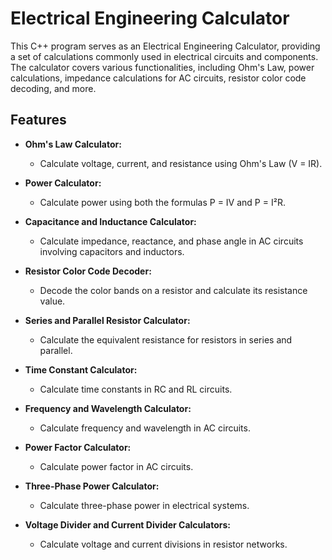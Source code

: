 # Electrical Engineering Calculator

This C++ program serves as an Electrical Engineering Calculator, providing a set of calculations commonly used in electrical circuits and components. The calculator covers various functionalities, including Ohm's Law, power calculations, impedance calculations for AC circuits, resistor color code decoding, and more.

## Features

- **Ohm's Law Calculator:**
  - Calculate voltage, current, and resistance using Ohm's Law (V = IR).

- **Power Calculator:**
  - Calculate power using both the formulas P = IV and P = I²R.

- **Capacitance and Inductance Calculator:**
  - Calculate impedance, reactance, and phase angle in AC circuits involving capacitors and inductors.

- **Resistor Color Code Decoder:**
  - Decode the color bands on a resistor and calculate its resistance value.

- **Series and Parallel Resistor Calculator:**
  - Calculate the equivalent resistance for resistors in series and parallel.

- **Time Constant Calculator:**
  - Calculate time constants in RC and RL circuits.

- **Frequency and Wavelength Calculator:**
  - Calculate frequency and wavelength in AC circuits.

- **Power Factor Calculator:**
  - Calculate power factor in AC circuits.

- **Three-Phase Power Calculator:**
  - Calculate three-phase power in electrical systems.

- **Voltage Divider and Current Divider Calculators:**
  - Calculate voltage and current divisions in resistor networks.

